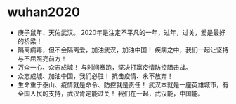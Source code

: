 # wuhan2020
- 庚子鼠年、天佑武汉。
2020年是注定不平凡的一年，过年，过关，爱是最好的桥梁！
- 隔离病毒，但不会隔离爱，加油武汉，加油中国！
疾病之中，我们一起让坚持与不屈照亮前方！
- 万众一心、众志成城！
与时间赛跑，坚决打赢疫情防控阻击战。
- 众志成城、加油中国，我们必胜！ 抗击疫情、永不放弃！
- 生命重于泰山、疫情就是命令、防控就是责任！
武汉本就是一座英雄城市，有全国人民的支持，武汉肯定能过关！
我们在一起，武汉能，中国能。
